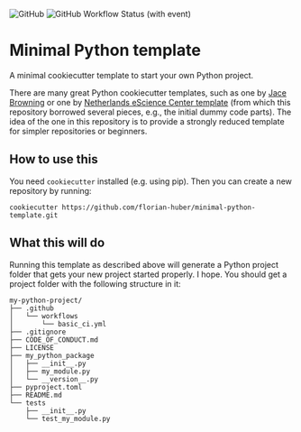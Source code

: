 ![GitHub](https://img.shields.io/github/license/florian-huber/minimal-python-template)
![GitHub Workflow Status (with event)](https://img.shields.io/github/actions/workflow/status/florian-huber/minimal-python-template/basic_ci.yml)


# Minimal Python template
A minimal cookiecutter template to start your own Python project.

There are many great Python cookiecutter templates, such as one by [Jace Browning](https://github.com/jacebrowning/template-python/tree/main) or one by [Netherlands eScience Center template](https://github.com/NLeSC/python-template) (from which this repository borrowed several pieces, e.g., the initial dummy code parts). The idea of the one in this repository is to provide a strongly reduced template for simpler repositories or beginners.


## How to use this

You need `cookiecutter` installed (e.g. using pip). Then you can create a new repository by running:
```
cookiecutter https://github.com/florian-huber/minimal-python-template.git
```

## What this will do
Running this template as described above will generate a Python project folder that gets your new project started properly. I hope.
You should get a project folder with the following structure in it:

```text
my-python-project/
├── .github
│   └── workflows
│       └── basic_ci.yml
├── .gitignore
├── CODE_OF_CONDUCT.md
├── LICENSE
├── my_python_package
│   ├── __init__.py
│   ├── my_module.py
│   └── __version__.py
├── pyproject.toml
├── README.md
└── tests
    ├── __init__.py
    └── test_my_module.py
```
